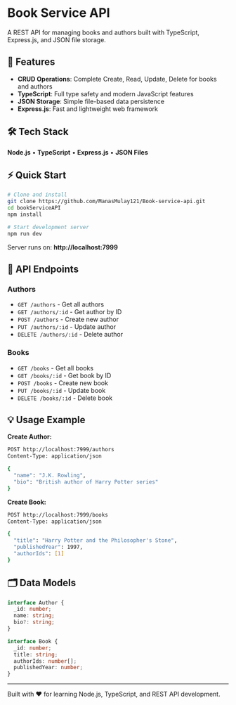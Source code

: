 # Book Service API

A REST API for managing books and authors built with TypeScript, Express.js, and JSON file storage.

## 🚀 Features

- **CRUD Operations**: Complete Create, Read, Update, Delete for books and authors
- **TypeScript**: Full type safety and modern JavaScript features
- **JSON Storage**: Simple file-based data persistence
- **Express.js**: Fast and lightweight web framework

## 🛠️ Tech Stack

**Node.js** • **TypeScript** • **Express.js** • **JSON Files**

## ⚡ Quick Start

```bash
# Clone and install
git clone https://github.com/ManasMulay121/Book-service-api.git
cd bookServiceAPI
npm install

# Start development server
npm run dev
```

Server runs on: **http://localhost:7999**

## 📡 API Endpoints

### Authors
- `GET /authors` - Get all authors
- `GET /authors/:id` - Get author by ID
- `POST /authors` - Create new author
- `PUT /authors/:id` - Update author
- `DELETE /authors/:id` - Delete author

### Books
- `GET /books` - Get all books
- `GET /books/:id` - Get book by ID
- `POST /books` - Create new book
- `PUT /books/:id` - Update book
- `DELETE /books/:id` - Delete book

## 💡 Usage Example

**Create Author:**
```bash
POST http://localhost:7999/authors
Content-Type: application/json

{
  "name": "J.K. Rowling",
  "bio": "British author of Harry Potter series"
}
```

**Create Book:**
```bash
POST http://localhost:7999/books
Content-Type: application/json

{
  "title": "Harry Potter and the Philosopher's Stone",
  "publishedYear": 1997,
  "authorIds": [1]
}
```

## 🗂️ Data Models

```typescript
interface Author {
  _id: number;
  name: string;
  bio?: string;
}

interface Book {
  _id: number;
  title: string;
  authorIds: number[];
  publishedYear: number;
}
```

---

Built with ❤️ for learning Node.js, TypeScript, and REST API development.